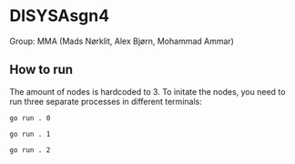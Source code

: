 # DISYSAsgn4
Group: MMA (Mads Nørklit, Alex Bjørn, Mohammad Ammar)

## How to run

The amount of nodes is hardcoded to 3.
To initate the nodes, you need to run three separate processes in different terminals:

`go run . 0`

`go run . 1`

`go run . 2`